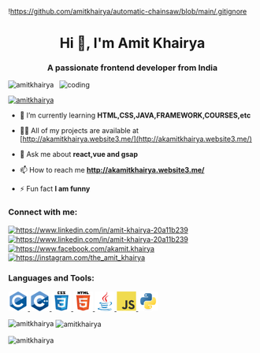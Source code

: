 !https://github.com/amitkhairya/automatic-chainsaw/blob/main/.gitignore<h1 align="center">Hi 👋, I'm Amit Khairya</h1>
<h3 align="center">A passionate frontend developer from India</h3>
<img align="right" alt="coding" width="400" src="https://www.google.com/url?sa=i&url=https%3A%2F%2Fmedium.com%2Fswlh%2Fwhat-is-programming-d5aa8fb0f280&psig=AOvVaw2ONq7Iu_2qxPTeUw-OGfr1&ust=1692541067406000&source=images&cd=vfe&opi=89978449&ved=0CBAQjRxqFwoTCJjmuvr06IADFQAAAAAdAAAAABAQ

<p align="left"> <img src="https://komarev.com/ghpvc/?username=amitkhairya&label=Profile%20views&color=0e75b6&style=flat" alt="amitkhairya" /> </p>

<p align="left"> <a href="https://github.com/ryo-ma/github-profile-trophy"><img src="https://github-profile-trophy.vercel.app/?username=amitkhairya" alt="amitkhairya" /></a> </p>

- 🌱 I’m currently learning **HTML,CSS,JAVA,FRAMEWORK,COURSES,etc**

- 👨‍💻 All of my projects are available at [http://akamitkhairya.website3.me/](http://akamitkhairya.website3.me/)

- 💬 Ask me about **react,vue and gsap**

- 📫 How to reach me **http://akamitkhairya.website3.me/**

- ⚡ Fun fact **I am funny**

<h3 align="left">Connect with me:</h3>
<p align="left">
<a href="https://dev.to/https://www.linkedin.com/in/amit-khairya-20a11b239" target="blank"><img align="center" src="https://raw.githubusercontent.com/rahuldkjain/github-profile-readme-generator/master/src/images/icons/Social/devto.svg" alt="https://www.linkedin.com/in/amit-khairya-20a11b239" height="30" width="40" /></a>
<a href="https://linkedin.com/in/https://www.linkedin.com/in/amit-khairya-20a11b239" target="blank"><img align="center" src="https://raw.githubusercontent.com/rahuldkjain/github-profile-readme-generator/master/src/images/icons/Social/linked-in-alt.svg" alt="https://www.linkedin.com/in/amit-khairya-20a11b239" height="30" width="40" /></a>
<a href="https://fb.com/https://www.facebook.com/akamit.khairya" target="blank"><img align="center" src="https://raw.githubusercontent.com/rahuldkjain/github-profile-readme-generator/master/src/images/icons/Social/facebook.svg" alt="https://www.facebook.com/akamit.khairya" height="30" width="40" /></a>
<a href="https://instagram.com/https://instagram.com/the_amit_khairya" target="blank"><img align="center" src="https://raw.githubusercontent.com/rahuldkjain/github-profile-readme-generator/master/src/images/icons/Social/instagram.svg" alt="https://instagram.com/the_amit_khairya" height="30" width="40" /></a>
</p>

<h3 align="left">Languages and Tools:</h3>
<p align="left"> <a href="https://www.cprogramming.com/" target="_blank" rel="noreferrer"> <img src="https://raw.githubusercontent.com/devicons/devicon/master/icons/c/c-original.svg" alt="c" width="40" height="40"/> </a> <a href="https://www.w3schools.com/cpp/" target="_blank" rel="noreferrer"> <img src="https://raw.githubusercontent.com/devicons/devicon/master/icons/cplusplus/cplusplus-original.svg" alt="cplusplus" width="40" height="40"/> </a> <a href="https://www.w3schools.com/css/" target="_blank" rel="noreferrer"> <img src="https://raw.githubusercontent.com/devicons/devicon/master/icons/css3/css3-original-wordmark.svg" alt="css3" width="40" height="40"/> </a> <a href="https://www.w3.org/html/" target="_blank" rel="noreferrer"> <img src="https://raw.githubusercontent.com/devicons/devicon/master/icons/html5/html5-original-wordmark.svg" alt="html5" width="40" height="40"/> </a> <a href="https://www.java.com" target="_blank" rel="noreferrer"> <img src="https://raw.githubusercontent.com/devicons/devicon/master/icons/java/java-original.svg" alt="java" width="40" height="40"/> </a> <a href="https://developer.mozilla.org/en-US/docs/Web/JavaScript" target="_blank" rel="noreferrer"> <img src="https://raw.githubusercontent.com/devicons/devicon/master/icons/javascript/javascript-original.svg" alt="javascript" width="40" height="40"/> </a> <a href="https://www.python.org" target="_blank" rel="noreferrer"> <img src="https://raw.githubusercontent.com/devicons/devicon/master/icons/python/python-original.svg" alt="python" width="40" height="40"/> </a> </p>

<p><img align="left" src="https://github-readme-stats.vercel.app/api/top-langs?username=amitkhairya&show_icons=true&locale=en&layout=compact" alt="amitkhairya" /></p>

<p>&nbsp;<img align="center" src="https://github-readme-stats.vercel.app/api?username=amitkhairya&show_icons=true&locale=en" alt="amitkhairya" /></p>

<p><img align="center" src="https://github-readme-streak-stats.herokuapp.com/?user=amitkhairya&" alt="amitkhairya" /></p>






